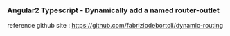 ### Angular2 Typescript - Dynamically add a named router-outlet

reference github site : https://github.com/fabriziodebortoli/dynamic-routing